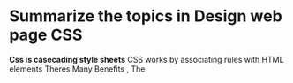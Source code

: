# Summarize the topics in Design web page CSS

**Css is casecading style sheets** CSS works by associating rules with HTML elements Theres Many Benefits ,
The <style> element should use the type attribute to indicate that the styles are specified in CSS. 
 the color change  Text- BackgroundThe <link> element can be used in an HTML document to tell the browser where to find the CSS file, href This specifies the path to the CSS file.
  
  **Color in CSS :** 
- There is three way to select color in _CSS_.
1. RGB value.
1. HEX code.
1. Color name.

**Add CSS to HTML :**
1. inline 
2. embedded
3. External
